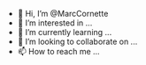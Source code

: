 - 👋 Hi, I’m @MarcCornette
- 👀 I’m interested in ...
- 🌱 I’m currently learning ...
- 💞️ I’m looking to collaborate on ...
- 📫 How to reach me ...

<!---
MarcCornette/MarcCornette is a ✨ special ✨ repository because its `README.md` (this file) appears on your GitHub profile.
You can click the Preview link to take a look at your changes.
--->
